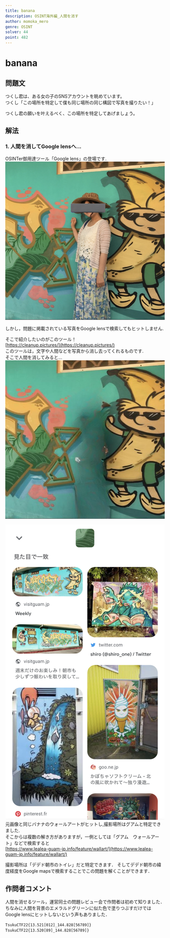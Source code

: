 ```yaml
---
title: banana
description: OSINT海外編_人間を消す
author: momoka_mero
genre: OSINT
solver: 44
point: 482
---
```


# banana

## 問題文
つくし君は、ある女の子のSNSアカウントを眺めています。  
つくし「この場所を特定して僕も同じ場所の同じ構図で写真を撮りたい！」  

つくし君の願いを叶えるべく、この場所を特定してあげましょう。  

## 解法
### 1. 人間を消してGoogle lensへ...
OSINTer御用達ツール「Google lens」の登場です.  
![元画像](banana.jpg)  

しかし，問題に掲載されている写真をGoogle lensで検索してもヒットしません.

そこで紹介したいのがこのツール！  
[https://cleanup.pictures/](https://cleanup.pictures/)  
このツールは，文字や人間などを写真から消し去ってくれるものです.  
そこで人間を消してみると...  
![トリミング画像](banana2.jpeg)  

![Google lens検索画像](lens.jpg)  
元画像と同じバナナのウォールアートがヒットし,撮影場所はグアムと特定できました.  
そこからは複数の解き方がありますが，一例としては「グアム　ウォールアート」などで検索すると  
[https://www.lealea-guam-jp.info/feature/wallart/](https://www.lealea-guam-jp.info/feature/wallart/)

撮影場所は「デデド朝市のトイレ」だと特定できます．
そしてデデド朝市の緯度経度をGoogle mapsで検索することでこの問題を解くことができます．

## 作問者コメント
人間を消せるツール，運営同士の問題レビュー会で作問者は初めて知りました．  
ちなみに人間を背景のエメラルドグリーンに似た色で塗りつぶすだけではGoogle lensにヒットしないという声もありました．  

`TsukuCTF22{13.521[012]_144.828[56789]}`
`TsukuCTF22{13.520[89]_144.828[56789]}`
